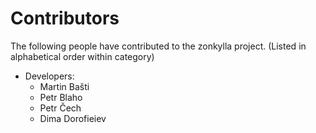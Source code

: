 Contributors
============

The following people have contributed to the zonkylla project.
(Listed in alphabetical order within category)

-   Developers:
    -   Martin Bašti
    -   Petr Blaho
    -   Petr Čech
    -   Dima Dorofieiev

